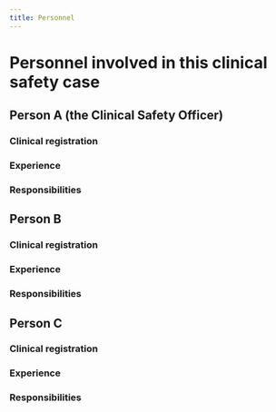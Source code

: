 ```yaml
---
title: Personnel
---
```


# Personnel involved in this clinical safety case

## Person A (the Clinical Safety Officer)
### Clinical registration

### Experience

### Responsibilities

## Person B
### Clinical registration

### Experience

### Responsibilities

## Person C
### Clinical registration

### Experience

### Responsibilities

